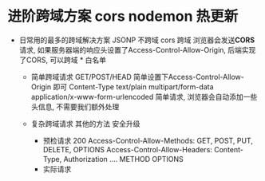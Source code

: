 # 进阶跨域方案 cors       nodemon 热更新

- 日常用的最多的跨域解决方案
    JSONP 不跨域
    cors 跨域
    浏览器会发送**CORS** 请求, 如果服务器端的响应头设置了Access-Control-Allow-Origin,
    后端实现了CORS, 可以跨域
    *
    白名单 

    - 简单跨域请求 
        GET/POST/HEAD 简单设置下Access-Control-Allow-Origin 即可
        Content-Type text/plain multipart/form-data 
        application/x-www-form-urlencoded
        简单请求, 浏览器会自动添加一些头信息, 不需要我们额外处理


    - 复杂跨域请求
        其他的方法 安全升级
        - 预检请求
            200 
            Access-Control-Allow-Methods: GET, POST, PUT, DELETE, OPTIONS
            Access-Control-Allow-Headers: Content-Type, Authorization
            .... 
            METHOD OPTIONS　
        - 实际请求

